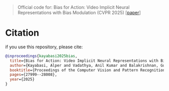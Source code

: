 > Official code for: Bias for Action: Video Implicit Neural Representations with Bias Modulation (CVPR 2025) [[paper](https://openaccess.thecvf.com/content/CVPR2025/papers/Kayabasi_Bias_for_Action_Video_Implicit_Neural_Representations_with_Bias_Modulation_CVPR_2025_paper.pdf)]

# Citation
if you use this repository, please cite:
```bibtex
@inproceedings{kayabasi2025bias,
  title={Bias for Action: Video Implicit Neural Representations with Bias Modulation},
  author={Kayabasi, Alper and Vadathya, Anil Kumar and Balakrishnan, Guha and Saragadam, Vishwanath},
  booktitle={Proceedings of the Computer Vision and Pattern Recognition Conference},
  pages={27999--28008},
  year={2025}
}
```
